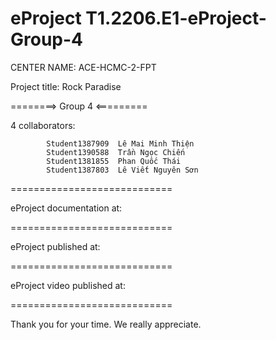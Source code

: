 # eProject T1.2206.E1-eProject-Group-4
CENTER NAME: ACE-HCMC-2-FPT

Project title: Rock Paradise

========> Group 4 <=========

4 collaborators:

            Student1387909	Lê Mai Minh Thiện
            Student1390588	Trần Ngọc Chiến
            Student1381855	Phan Quốc Thái
            Student1387803	Lê Viết Nguyên Sơn
============================

eProject documentation at:

============================

eProject published at:

============================

eProject video published at:

============================

Thank you for your time. We really appreciate.
